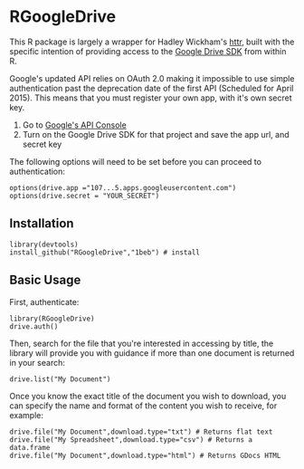 # RGoogleDrive

This R package is largely a wrapper for Hadley Wickham's 
[httr](https://github.com/hadley/httr), built with the 
specific intention of providing access to the 
[Google Drive SDK](https://developers.google.com/drive/v2/reference/) 
from within R.

Google's updated API relies on OAuth 2.0 making it
impossible to use simple authentication past the
deprecation date of the first API (Scheduled for April
2015). This means that you must register your own app,
with it's own secret key.

1. Go to [Google's API Console](https://cloud.google.com/console#/project)
2. Turn on the Google Drive SDK for that project and save the app url, and secret key

The following options will need to be set before you can proceed to authentication:

```
options(drive.app ="107...5.apps.googleusercontent.com")
options(drive.secret = "YOUR_SECRET")
```

## Installation

```
library(devtools)
install_github("RGoogleDrive","1beb") # install
```


## Basic Usage



First, authenticate:

```
library(RGoogleDrive)
drive.auth()
```

Then, search for the file that you're interested in accessing by title, the library will provide you with guidance if more than one document is returned in your search: 

```
drive.list("My Document")
```

Once you know the exact title of the document you wish to download, you can specify the name and format of the content you wish to receive, for example:

```
drive.file("My Document",download.type="txt") # Returns flat text
drive.file("My Spreadsheet",download.type="csv") # Returns a data.frame
drive.file("My Document",download.type="html") # Returns GDocs HTML
```